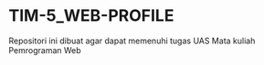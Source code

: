 # TIM-5_WEB-PROFILE
Repositori ini dibuat agar dapat memenuhi tugas UAS Mata kuliah Pemrograman Web
